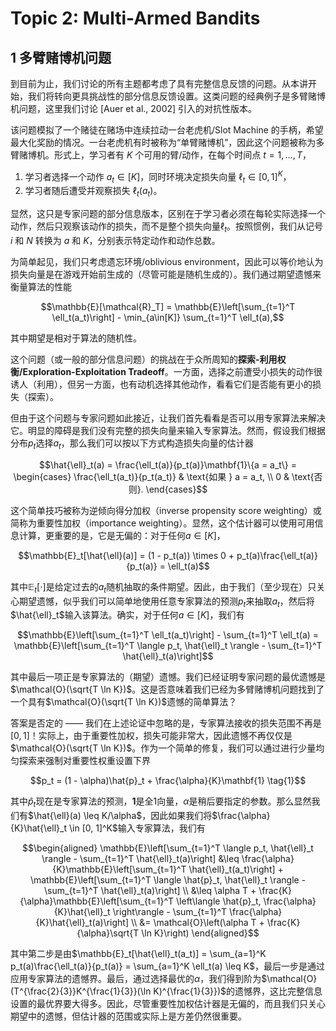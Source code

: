 # Topic 2: Multi-Armed Bandits


## 1 多臂赌博机问题

到目前为止，我们讨论的所有主题都考虑了具有完整信息反馈的问题。从本讲开始，我们将转向更具挑战性的部分信息反馈设置。这类问题的经典例子是多臂赌博机问题，这里我们讨论 [Auer et al., 2002] 引入的对抗性版本。

该问题模拟了一个赌徒在赌场中连续拉动一台老虎机/Slot Machine 的手柄，希望最大化奖励的情况。一台老虎机有时被称为“单臂赌博机”，因此这个问题被称为多臂赌博机。形式上，学习者有 $K$ 个可用的臂/动作，在每个时间点 $t = 1, \ldots, T$，

1. 学习者选择一个动作 $a_t \in [K]$，同时环境决定损失向量 $\ell_t \in [0, 1]^K$，
2. 学习者随后遭受并观察损失 $\ell_t(a_t)$。

显然，这只是专家问题的部分信息版本，区别在于学习者必须在每轮实际选择一个动作，然后只观察该动作的损失，而不是整个损失向量$\ell_t$。按照惯例，我们从记号 $i$ 和 $N$ 转换为 $a$ 和 $K$，分别表示特定动作和动作总数。

为简单起见，我们只考虑遗忘环境/oblivious environment，因此可以等价地认为损失向量是在游戏开始前生成的（尽管可能是随机生成的）。我们通过期望遗憾来衡量算法的性能

$$\mathbb{E}[\mathcal{R}_T] = \mathbb{E}\left[\sum_{t=1}^T \ell_t(a_t)\right] - \min_{a\in[K]} \sum_{t=1}^T \ell_t(a),$$

其中期望是相对于算法的随机性。

这个问题（或一般的部分信息问题）的挑战在于众所周知的**探索-利用权衡/Exploration-Exploitation Tradeoff**。一方面，选择之前遭受小损失的动作很诱人（利用），但另一方面，也有动机选择其他动作，看看它们是否能有更小的损失（探索）。

但由于这个问题与专家问题如此接近，让我们首先看看是否可以用专家算法来解决它。明显的障碍是我们没有完整的损失向量来输入专家算法。然而，假设我们根据分布$p_t$选择$a_t$，那么我们可以按以下方式构造损失向量的估计器

$$\hat{\ell}_t(a) = \frac{\ell_t(a)}{p_t(a)}\mathbf{1}\{a = a_t\} = \begin{cases}
\frac{\ell_t(a_t)}{p_t(a_t)} & \text{如果 } a = a_t, \\
0 & \text{否则}.
\end{cases}$$

这个简单技巧被称为逆倾向得分加权（inverse propensity score weighting）或简称为重要性加权（importance weighting）。显然，这个估计器可以使用可用信息计算，更重要的是，它是无偏的：对于任何$a \in [K]$，

$$\mathbb{E}_t[\hat{\ell}(a)] = (1 - p_t(a)) \times 0 + p_t(a)\frac{\ell_t(a)}{p_t(a)} = \ell_t(a)$$

其中$\mathbb{E}_t[\cdot]$是给定过去的$a_t$随机抽取的条件期望。因此，由于我们（至少现在）只关心期望遗憾，似乎我们可以简单地使用任意专家算法的预测$p_t$来抽取$a_t$，然后将$\hat{\ell}_t$输入该算法。确实，对于任何$a \in [K]$，我们有

$$\mathbb{E}\left[\sum_{t=1}^T \ell_t(a_t)\right] - \sum_{t=1}^T \ell_t(a) = \mathbb{E}\left[\sum_{t=1}^T \langle p_t, \hat{\ell}_t \rangle - \sum_{t=1}^T \hat{\ell}_t(a)\right]$$

其中最后一项正是专家算法的（期望）遗憾。我们已经证明专家问题的最优遗憾是$\mathcal{O}(\sqrt{T \ln K})$。这是否意味着我们已经为多臂赌博机问题找到了一个具有$\mathcal{O}(\sqrt{T \ln K})$遗憾的简单算法？

答案是否定的 —— 我们在上述论证中忽略的是，专家算法接收的损失范围不再是$[0, 1]$！实际上，由于重要性加权，损失可能非常大，因此遗憾不再仅仅是$\mathcal{O}(\sqrt{T \ln K})$。作为一个简单的修复，我们可以通过进行少量均匀探索来强制对重要性权重设置下界

$$p_t = (1 - \alpha)\hat{p}_t + \frac{\alpha}{K}\mathbf{1} \tag{1}$$

其中$\hat{p}_t$现在是专家算法的预测，$\mathbf{1}$是全1向量，$\alpha$是稍后要指定的参数。那么显然我们有$\hat{\ell}(a) \leq K/\alpha$，因此如果我们将$\frac{\alpha}{K}\hat{\ell}_t \in [0, 1]^K$输入专家算法，我们有

$$\begin{aligned}
\mathbb{E}\left[\sum_{t=1}^T \langle p_t, \hat{\ell}_t \rangle - \sum_{t=1}^T \hat{\ell}_t(a)\right] &\leq \frac{\alpha}{K}\mathbb{E}\left[\sum_{t=1}^T \hat{\ell}_t(a_t)\right] + \mathbb{E}\left[\sum_{t=1}^T \langle \hat{p}_t, \hat{\ell}_t \rangle - \sum_{t=1}^T \hat{\ell}_t(a)\right] \\
&\leq \alpha T + \frac{K}{\alpha}\mathbb{E}\left[\sum_{t=1}^T \left\langle \hat{p}_t, \frac{\alpha}{K}\hat{\ell}_t \right\rangle - \sum_{t=1}^T \frac{\alpha}{K}\hat{\ell}_t(a)\right] \\
&= \mathcal{O}\left(\alpha T + \frac{K}{\alpha}\sqrt{T \ln K}\right)
\end{aligned}$$

其中第二步是由$\mathbb{E}_t[\hat{\ell}_t(a_t)] = \sum_{a=1}^K p_t(a)\frac{\ell_t(a)}{p_t(a)} = \sum_{a=1}^K \ell_t(a) \leq K$，最后一步是通过应用专家算法的遗憾界。最后，通过选择最优的$\alpha$，我们得到阶为$\mathcal{O}(T^{\frac{2}{3}}K^{\frac{1}{3}}(\ln K)^{\frac{1}{3}})$的遗憾界，这比完整信息设置的最优界要大得多。因此，尽管重要性加权估计器是无偏的，而且我们只关心期望中的遗憾，但估计器的范围或实际上是方差仍然很重要。
